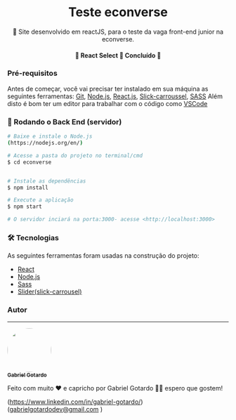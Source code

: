 <h1 align="center">Teste econverse</h1>

<p align="center">🚀 Site desenvolvido em reactJS, para o teste da vaga front-end junior na econverse.</p>

<h4 align="center"> 
	🚧  React Select 🚀 Concluído  🚧
</h4>

### Pré-requisitos

Antes de começar, você vai precisar ter instalado em sua máquina as seguintes ferramentas:
[Git](https://git-scm.com), [Node.js](https://nodejs.org/en/), [React.js](https://pt-br.reactjs.org/), [Slick-carroussel](https://react-slick.neostack.com/), [SASS]() 
Além disto é bom ter um editor para trabalhar com o código como [VSCode](https://code.visualstudio.com/)

### 🎲 Rodando o Back End (servidor)

```bash
# Baixe e instale o Node.js
(https://nodejs.org/en/)

# Acesse a pasta do projeto no terminal/cmd
$ cd econverse


# Instale as dependências
$ npm install

# Execute a aplicação 
$ npm start

# O servidor inciará na porta:3000- acesse <http://localhost:3000>
```

### 🛠 Tecnologias

As seguintes ferramentas foram usadas na construção do projeto:

- [React](https://pt-br.reactjs.org/)
- [Node.js](https://nodejs.org/en/)
- [Sass](https://www.npmjs.com/package/node-sass)
- [Slider(slick-carrousel)](https://react-slick.neostack.com/docs/get-started)

### Autor
---

<a href="https://github.com/gabgotardo">
 <img style="border-radius: 50%;" src="{https://media-exp1.licdn.com/dms/image/C5603AQHATlNjgzTPUg/profile-displayphoto-shrink_800_800/0/1630682344092?e=1637798400&v=beta&t=SzoQlauGbhhAVxwes1cI6Hu6wd4sr52oElLApquiPS0}" width="100px;" alt=""/>
 <br />
 <sub><b>Gabriel Gotardo</b></sub></a> 


Feito com muito ❤️ e capricho por Gabriel Gotardo 👋🏽 espero que gostem!

(https://www.linkedin.com/in/gabriel-gotardo/) 
(gabrielgotardodev@gmail.com    )